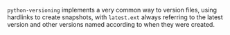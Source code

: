 `python-versioning` implements a very common way to version files, using hardlinks to create snapshots, with `latest.ext` always referring to the latest version and other versions named according to when they were created.